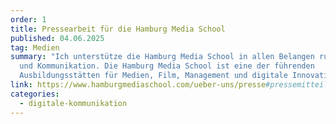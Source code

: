```yaml
---
order: 1
title: Pressearbeit für die Hamburg Media School
published: 04.06.2025
tag: Medien
summary: "Ich unterstütze die Hamburg Media School in allen Belangen rund um PR
  und Kommunikation. Die Hamburg Media School ist eine der führenden
  Ausbildungsstätten für Medien, Film, Management und digitale Innovation. "
link: https://www.hamburgmediaschool.com/ueber-uns/presse#pressemitteilungen
categories:
  - digitale-kommunikation
---
```

